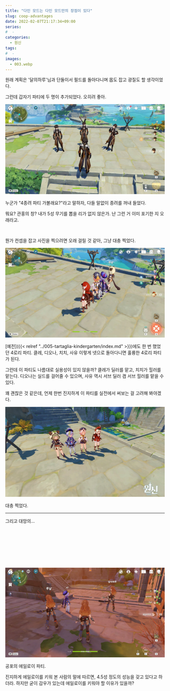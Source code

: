 ```yaml
---
title: "다인 모드는 다인 모드만의 장점이 있다"
slug: coop-advantages
date: 2022-02-07T21:17:34+09:00
series:
#  - 
categories:
  - 원신
tags:
#  - 
images:
  - 003.webp
---
```


원래 계획은 '달의하루'님과 단둘이서 필드를 돌아다니며 몹도 잡고 광질도 할 생각이었다.

그런데 갑자기 파티에 두 명이 추가되었다. 오히려 좋아.

![](001.webp)

누군가 "4종려 파티 가볼래요?"라고 말하자, 다들 말없이 종려를 꺼내 들었다.

뭐요? 관홍의 창? 내가 5성 무기를 뽑을 리가 없지 않은가. 난 그런 거 이미 포기한 지 오래라고.

&nbsp;

뭔가 컨셉을 잡고 사진을 찍으려면 오래 걸릴 것 같아, 그냥 대충 찍었다.

![](002.webp)

[예전]({{< relref "../005-tartaglia-kindergarten/index.md" >}})에도 한 번 했었던 4로리 파티. 클레, 디오나, 치치, 사유 이렇게 넷으로 돌아다니면 훌륭한 4로리 파티가 된다.

그런데 이 파티도 나름대로 실용성이 있지 않을까? 클레가 딜러를 맡고, 치치가 힐러를 맡는다. 디오나는 실드를 걸어줄 수 있으며, 사유 역시 서브 딜러 겸 서브 힐러를 맡을 수 있다.

꽤 괜찮은 것 같은데, 언제 한번 진지하게 이 파티를 실전에서 써보는 걸 고려해 봐야겠다.

![](003.webp)

대충 찍었다.

***

그리고 대망의...

&nbsp;

&nbsp;

&nbsp;

&nbsp;

![](004.webp)

공포의 에일로이 파티.

진지하게 에일로이를 키워 본 사람의 말에 따르면, 4.5성 정도의 성능을 갖고 있다고 하더라. 하지만 굳이 감우가 있는데 에일로이를 키워야 할 이유가 있을까?

